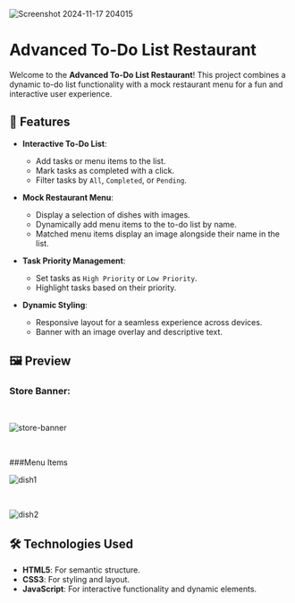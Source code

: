 ![Screenshot 2024-11-17 204015](https://github.com/user-attachments/assets/b6dbd7ff-9891-4dcd-80f4-3a38b9d6cccf)




# Advanced To-Do List Restaurant

Welcome to the **Advanced To-Do List Restaurant**! This project combines a dynamic to-do list functionality with a mock restaurant menu for a fun and interactive user experience.

## 🚀 Features

- **Interactive To-Do List**:
  - Add tasks or menu items to the list.
  - Mark tasks as completed with a click.
  - Filter tasks by `All`, `Completed`, or `Pending`.

- **Mock Restaurant Menu**:
  - Display a selection of dishes with images.
  - Dynamically add menu items to the to-do list by name.
  - Matched menu items display an image alongside their name in the list.

- **Task Priority Management**:
  - Set tasks as `High Priority` or `Low Priority`.
  - Highlight tasks based on their priority.

- **Dynamic Styling**:
  - Responsive layout for a seamless experience across devices.
  - Banner with an image overlay and descriptive text.

## 🖼️ Preview

### Store Banner:
<br>

![store-banner](https://github.com/user-attachments/assets/91652abb-eeaf-42d8-819c-c59f30d717fd)

<br>

###Menu Items
<br>

![dish1](https://github.com/user-attachments/assets/efa88ea0-50cc-4fe2-9769-ed915289280c)

<br>

![dish2](https://github.com/user-attachments/assets/5c081686-a969-4a25-ab6b-b976ade6dd4b)


## 🛠️ Technologies Used

- **HTML5**: For semantic structure.
- **CSS3**: For styling and layout.
- **JavaScript**: For interactive functionality and dynamic elements.


